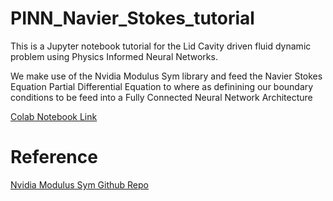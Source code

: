 # PINN_Navier_Stokes_tutorial
This is a Jupyter notebook tutorial for the Lid Cavity driven fluid dynamic problem using Physics Informed Neural Networks.

We make use of the Nvidia Modulus Sym library and feed the Navier Stokes Equation Partial Differential Equation to where as definining our boundary conditions to be feed into a Fully Connected Neural Network Architecture


[Colab Notebook Link](https://colab.research.google.com/drive/1L1vXLb4IybxA0gj7rIU_3a4YFTgHxpLu)

# Reference
[Nvidia Modulus Sym Github Repo](https://github.com/NVIDIA/modulus-sym)
